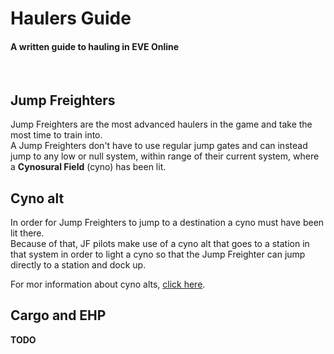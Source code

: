 # Haulers Guide #
#### A written guide to hauling in EVE Online
<br>  

## Jump Freighters
Jump Freighters are the most advanced haulers in the game and take the most time to train into.  
A Jump Freighters don't have to use regular jump gates and can instead jump to any low or null system, within range of their current system, where a **Cynosural Field** (cyno) has been lit.


## Cyno alt
In order for Jump Freighters to jump to a destination a cyno must have been lit there.  
Because of that, JF pilots make use of a cyno alt that goes to a station in that system in order to light a cyno so that the Jump Freighter can jump directly to a station and dock up.

For mor information about cyno alts, [click here](cyno-alt.md).

## Cargo and EHP
**TODO**